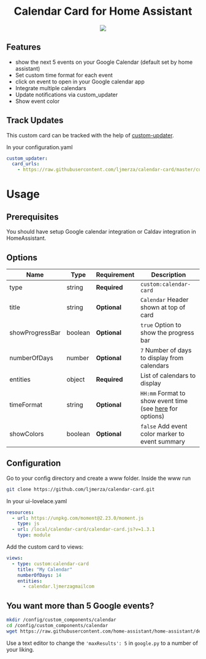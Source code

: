 <h1 align="center">Calendar Card for Home Assistant</h1>

<p align="center">
  <img src='https://i.imgur.com/86RGw5W.png' />
</p>

<h2>Features</h2>

* show the next 5 events on your Google Calendar (default set by home assistant)
* Set custom time format for each event
* click on event to open in your Google calendar app
* Integrate multiple calendars
* Update notifications via custom_updater
* Show event color

<h2>Track Updates</h2>

This custom card can be tracked with the help of [custom-updater](https://github.com/custom-components/custom_updater).

In your configuration.yaml

```yaml
custom_updater:
  card_urls:
    - https://raw.githubusercontent.com/ljmerza/calendar-card/master/custom_updater.json
```

<h1>Usage</h1>
<h2>Prerequisites</h2>
You should have setup Google calendar integration or Caldav integration in HomeAssistant.

<h2>Options</h2>

| Name | Type | Requirement | Description
| ---- | ---- | ------- | -----------
| type | string | **Required** | `custom:calendar-card`
| title | string | **Optional** | `Calendar` Header shown at top of card
| showProgressBar | boolean | **Optional** | `true` Option to show the progress bar
| numberOfDays | number | **Optional** | `7` Number of days to display from calendars
| entities | object | **Required** | List of calendars to display
| timeFormat | string | **Optional** | `HH:mm` Format to show event time (see [here](https://momentjs.com/docs/#/displaying/format/) for options)
| showColors | boolean | **Optional** | `false` Add event color marker to event summary

<h2>Configuration</h2>
Go to your config directory and create a www folder. Inside the www run

```bash
git clone https://github.com/ljmerza/calendar-card.git
```

In your ui-lovelace.yaml

```yaml
resources:
  - url: https://unpkg.com/moment@2.23.0/moment.js
    type: js
  - url: /local/calendar-card/calendar-card.js?v=1.3.1
    type: module
```

Add the custom card to views:

```yaml
views:
  - type: custom:calendar-card
    title: "My Calendar"
    numberOfDays: 14
    entities:
      - calendar.ljmerzagmailcom
```

<h2>You want more than 5 Google events?</h2>

```bash
mkdir /config/custom_components/calendar
cd /config/custom_components/calendar
wget https://raw.githubusercontent.com/home-assistant/home-assistant/dev/homeassistant/components/calendar/google.py
```
Use a text editor to change the `'maxResults': 5` in `google.py` to a number of your liking.
